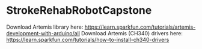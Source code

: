 # StrokeRehabRobotCapstone

Download Artemis library here: https://learn.sparkfun.com/tutorials/artemis-development-with-arduino/all
Download Artemis (CH340) drivers here: https://learn.sparkfun.com/tutorials/how-to-install-ch340-drivers